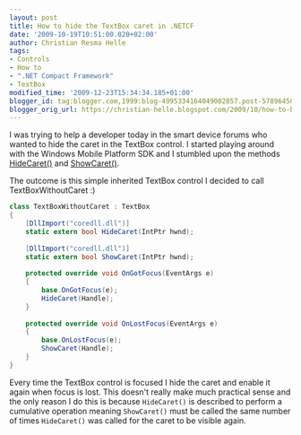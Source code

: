 ```yaml
---
layout: post
title: How to hide the TextBox caret in .NETCF
date: '2009-10-19T10:51:00.020+02:00'
author: Christian Resma Helle
tags:
- Controls
- How to
- ".NET Compact Framework"
- TextBox
modified_time: '2009-12-23T15:34:34.185+01:00'
blogger_id: tag:blogger.com,1999:blog-4995334164049002857.post-5789645034309571763
blogger_orig_url: https://christian-helle.blogspot.com/2009/10/how-to-hide-textbox-caret-in-netcf.html
---
```


I was trying to help a developer today in the smart device forums who wanted to hide the caret in the TextBox control. I started playing around with the Windows Mobile Platform SDK and I stumbled upon the methods [HideCaret()](http://msdn.microsoft.com/en-us/library/ms929930.aspx?WT.mc_id=DT-MVP-5004822) and [ShowCaret()](http://msdn.microsoft.com/en-us/library/aa453729.aspx?WT.mc_id=DT-MVP-5004822).  
  
The outcome is this simple inherited TextBox control I decided to call TextBoxWithoutCaret :)  

```csharp
class TextBoxWithoutCaret : TextBox
{
    [DllImport("coredll.dll")]
    static extern bool HideCaret(IntPtr hwnd);
 
    [DllImport("coredll.dll")]
    static extern bool ShowCaret(IntPtr hwnd);
 
    protected override void OnGotFocus(EventArgs e)
    {
        base.OnGotFocus(e);
        HideCaret(Handle);
    }
 
    protected override void OnLostFocus(EventArgs e)
    {
        base.OnLostFocus(e);
        ShowCaret(Handle);
    }
}
```

Every time the TextBox control is focused I hide the caret and enable it again when focus is lost. This doesn't really make much practical sense and the only reason I do this is because `HideCaret()` is described to perform a cumulative operation meaning `ShowCaret()` must be called the same number of times `HideCaret()` was called for the caret to be visible again.